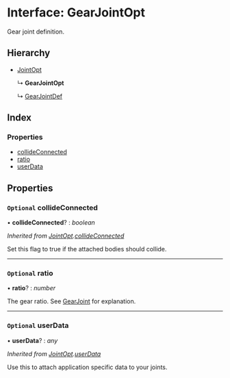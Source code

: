 
# Interface: GearJointOpt

Gear joint definition.

## Hierarchy

* [JointOpt](/api/interfaces/jointopt)

  ↳ **GearJointOpt**

  ↳ [GearJointDef](/api/interfaces/gearjointdef)

## Index

### Properties

* [collideConnected](/api/interfaces/gearjointopt#optional-collideconnected)
* [ratio](/api/interfaces/gearjointopt#optional-ratio)
* [userData](/api/interfaces/gearjointopt#optional-userdata)

## Properties

### `Optional` collideConnected

• **collideConnected**? : *boolean*

*Inherited from [JointOpt](/api/interfaces/jointopt).[collideConnected](/api/interfaces/jointopt#optional-collideconnected)*

Set this flag to true if the attached bodies
should collide.

___

### `Optional` ratio

• **ratio**? : *number*

The gear ratio. See [GearJoint](../classes/gearjoint) for explanation.

___

### `Optional` userData

• **userData**? : *any*

*Inherited from [JointOpt](/api/interfaces/jointopt).[userData](/api/interfaces/jointopt#optional-userdata)*

Use this to attach application specific data to your joints.
